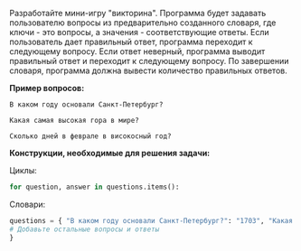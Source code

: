 Разработайте мини-игру "викторина". Программа будет задавать пользователю вопросы из предварительно созданного словаря, где ключи - это вопросы, а значения - соответствующие ответы. Если пользователь дает правильный ответ, программа переходит к следующему вопросу. Если ответ неверный, программа выводит правильный ответ и переходит к следующему вопросу. По завершении словаря, программа должна вывести количество правильных ответов.

**Пример вопросов:**
```
В каком году основали Санкт-Петербург?

Какая самая высокая гора в мире?

Сколько дней в феврале в високосный год?
``` 

**Конструкции, необходимые для решения задачи:**

Циклы:
```python
for question, answer in questions.items():
```
Словари:
```python
questions = { "В каком году основали Санкт-Петербург?": "1703", "Какая самая высокая гора в мире?": "Эверест", "Сколько дней в феврале в високосный год?": "29", 
# Добавьте остальные вопросы и ответы 
}
```

